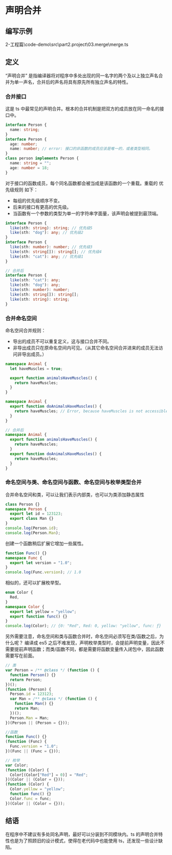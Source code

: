 # 声明合并

## 编写示例
2-工程篇\code-demo\src\part2.project\03.merge\merge.ts

## 定义
“声明合并” 是指编译器将对程序中多处出现的同一名字的两个及以上独立声名合并为单一声名，合并后的声名将具有原先所有独立声名的特性。

### 合并接口
这是 ts 中最常见的声明合并。根本的合并机制是把双方的成员放在同一命名的接口中。
```typescript
interface Person {
  name: string;
}
interface Person {
  age: number;
  name: number; // error: 接口的非函数的成员应该是唯一的，或者类型相同。
}
class person implements Person {
  name: string = "";
  age: number = 18;
}
```
对于接口的函数成员，每个同名函数都会被当成是该函数的一个重载。重载的 优先级规则 如下：

- 每组的优先级顺序不变。
- 后来的接口有更高的优先级。
- 当函数有一个参数的类型为单一的字符串字面量，该声明会被提到最顶端。

```typescript
interface Person {
  like(sth: string): string; // 优先级5
  like(sth: "dog"): any; // 优先级2
}
interface Person {
  like(sth: number): number; // 优先级3
  like(sth: string[]): string[]; // 优先级4
  like(sth: "cat"): any; // 优先级1
}

// 合并后
interface Person {
  like(sth: "cat"): any;
  like(sth: "dog"): any;
  like(sth: number): number;
  like(sth: string[]): string[];
  like(sth: string): string;
}
```

### 合并命名空间
命名空间合并规则：
- 导出的成员不可以重复定义，这与接口合并不同。
- 非导出成员只在原命名空间内可见。（从其它命名空间合并进来的成员无法访问非导出成员。）

```typescript
namespace Animal {
  let haveMuscles = true;

  export function animalsHaveMuscles() {
    return haveMuscles;
  }
}

namespace Animal {
  export function doAnimalsHaveMuscles() {
    return haveMuscles; // Error, because haveMuscles is not accessible here
  }
}

// 合并后
namespace Animal {
  export function animalsHaveMuscles() {
    return haveMuscles;
  }
  export function doAnimalsHaveMuscles() {
    return haveMuscles;
  }
}
```
### 命名空间与类、命名空间与函数、命名空间与枚举类型合并
合并命名空间和类，可以让我们表示内部类，也可以为类添加静态属性

```typescript
class Person {}
namespace Person {
  export let id = 123123;
  export class Man {}
}
console.log(Person.id);
console.log(Person.Man);
```
创建一个函数稍后扩展它增加一些属性。

```typescript
function Func() {}
namespace Func {
  export let version = "1.0";
}
console.log(Func.version); // 1.0
```
相似的，还可以扩展枚举型。

```typescript
enum Color {
  Red,
}
namespace Color {
  export let yellow = "yellow";
  export function func() {}
}
console.log(Color); // {0: "Red", Red: 0, yellow: "yellow", func: ƒ}
```
另外需要注意，命名空间和类与函数合并时，命名空间必须写在类/函数之后，为什么呢？
编译成 es5 之后不难发现，声明枚举类型时，会提前声明变量，因此不需要提前声明函数；而类/函数不同，都是需要将函数变量传入闭包中，因此函数需要写在前面。

```typescript
// 类
var Person = /** @class */ (function () {
  function Person() {}
  return Person;
})();
(function (Person) {
  Person.id = 123123;
  var Man = /** @class */ (function () {
    function Man() {}
    return Man;
  })();
  Person.Man = Man;
})(Person || (Person = {}));

//函数
function Func() {}
(function (Func) {
  Func.version = "1.0";
})(Func || (Func = {}));

// 枚举
var Color;
(function (Color) {
  Color[(Color["Red"] = 0)] = "Red";
})(Color || (Color = {}));
(function (Color) {
  Color.yellow = "yellow";
  function func() {}
  Color.func = func;
})(Color || (Color = {}));
```

## 结语
在程序中不建议有多处同名声明，最好可以分装到不同模块内。ts 的声明合并特性也是为了照顾旧的设计模式，使得在老代码中也能使用 ts，还发现一些设计缺陷。
